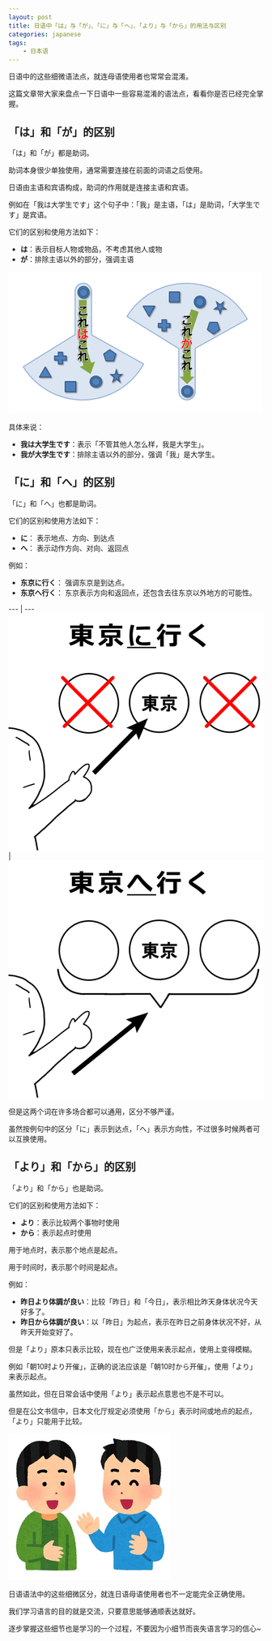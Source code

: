 ```yaml
---
layout: post
title: 日语中「は」与「が」、「に」与「へ」、「より」与「から」的用法与区别
categories: japanese
tags:
    - 日本语
---
```



日语中的这些细微语法点，就连母语使用者也常常会混淆。

这篇文章带大家来盘点一下日语中一些容易混淆的语法点，看看你是否已经完全掌握。

## 「は」和「が」的区别

「は」和「が」都是助词。 

助词本身很少单独使用，通常需要连接在前面的词语之后使用。

日语由主语和宾语构成，助词的作用就是连接主语和宾语。

例如在「我は大学生です」这个句子中：「我」是主语，「は」是助词，「大学生です」是宾语。

它们的区别和使用方法如下：

- **は**：表示目标人物或物品，不考虑其他人或物
- **が**：排除主语以外的部分，强调主语

![](/assets/images/joshi/wa-vs-ga.png)

具体来说：

- **我は大学生です**：表示「不管其他人怎么样，我是大学生」。
- **我が大学生です**：排除主语以外的部分，强调「我」是大学生。

## 「に」和「へ」的区别

「に」和「へ」也都是助词。

它们的区别和使用方法如下：

- **に**： 表示地点、方向、到达点
- **へ**： 表示动作方向、对向、返回点 

例如：

- **东京に行く**： 强调东京是到达点。
- **东京へ行く**： 东京表示方向和返回点，还包含去往东京以外地方的可能性。

--- | ---
![](/assets/images/joshi/ni-to-he_tokyo.png) | ![](/assets/images/joshi/ni-to-he_tokyo2.png)

但是这两个词在许多场合都可以通用，区分不够严谨。

虽然按例句中的区分「に」表示到达点，「へ」表示方向性，不过很多时候两者可以互换使用。


## 「より」和「から」的区别

「より」和「から」也是助词。

它们的区别和使用方法如下：

- **より**：表示比较两个事物时使用
- **から**：表示起点时使用

用于地点时，表示那个地点是起点。

用于时间时，表示那个时间是起点。

例如：

- **昨日より体調が良い**：比较「昨日」和「今日」，表示相比昨天身体状况今天好多了。
- **昨日から体調が良い**：以「昨日」为起点，表示在昨日之前身体状况不好，从昨天开始变好了。

但是「より」原本只表示比较，现在也广泛使用来表示起点，使用上变得模糊。

例如「朝10时より开催」，正确的说法应该是「朝10时から开催」，使用「より」来表示起点。

虽然如此，但在日常会话中使用「より」表示起点意思也不是不可以。

但是在公文书信中，日本文化厅规定必须使用「から」表示时间或地点的起点，「より」只能用于比较。

![](/assets/images/joshi/cover.jpg)

日语语法中的这些细微区分，就连日语母语使用者也不一定能完全正确使用。

我们学习语言的目的就是交流，只要意思能够通顺表达就好。

逐步掌握这些细节也是学习的一个过程，不要因为小细节而丧失语言学习的信心~